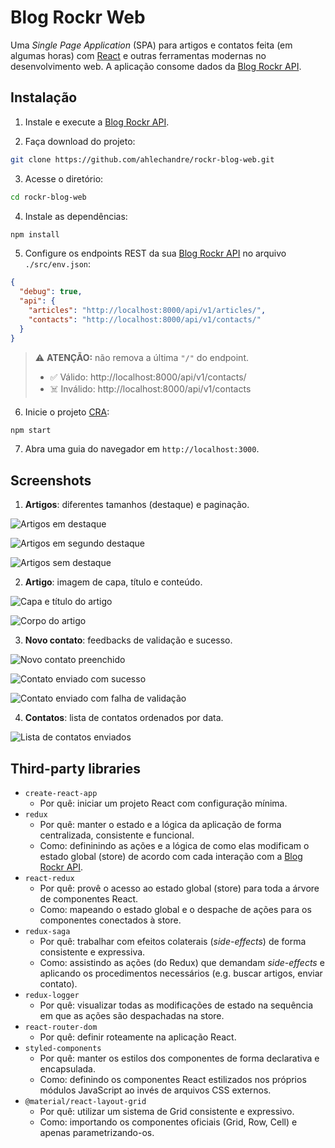 # Blog Rockr Web

Uma *Single Page Application* (SPA) para artigos e contatos feita (em algumas horas) com [React](https://reactjs.org/) e outras ferramentas modernas no desenvolvimento web. A aplicação consome dados da [Blog Rockr API](https://github.com/ahlechandre/rockr-blog-api).

## Instalação

1. Instale e execute a [Blog Rockr API](https://github.com/ahlechandre/rockr-blog-api).

2. Faça download do projeto:

```bash
git clone https://github.com/ahlechandre/rockr-blog-web.git
```

3. Acesse o diretório:

```bash
cd rockr-blog-web
```

4. Instale as dependências:

```bash
npm install
```

5. Configure os endpoints REST da sua [Blog Rockr API](https://github.com/ahlechandre/rockr-blog-api) no arquivo `./src/env.json`:

```json
{
  "debug": true,
  "api": {
    "articles": "http://localhost:8000/api/v1/articles/",
    "contacts": "http://localhost:8000/api/v1/contacts/"
  }
}
```

> ⚠️ **ATENÇÃO:** não remova a última `"/"` do endpoint.
> * ✅ Válido: http://localhost:8000/api/v1/contacts/
> * ☠️ Inválido: http://localhost:8000/api/v1/contacts

6. Inicie o projeto [CRA](https://github.com/facebook/create-react-app):

```bash
npm start
```

7. Abra uma guia do navegador em `http://localhost:3000`.

## Screenshots

1. **Artigos**: diferentes tamanhos (destaque) e paginação.

![Artigos em destaque](./screenshots/rockr-blog-web-demo-artigos-1.png)

![Artigos em segundo destaque](./screenshots/rockr-blog-web-demo-artigos-2.png)

![Artigos sem destaque](./screenshots/rockr-blog-web-demo-artigos-3.png)

2. **Artigo**: imagem de capa, título e conteúdo.

![Capa e título do artigo](./screenshots/rockr-blog-web-demo-artigo-1.png)

![Corpo do artigo](./screenshots/rockr-blog-web-demo-artigo-2.png)

3. **Novo contato**: feedbacks de validação e sucesso.

![Novo contato preenchido](./screenshots/rockr-blog-web-demo-contato-1.png)

![Contato enviado com sucesso](./screenshots/rockr-blog-web-demo-contato-2.png)

![Contato enviado com falha de validação](./screenshots/rockr-blog-web-demo-contato-3.png)

4. **Contatos**: lista de contatos ordenados por data.

![Lista de contatos enviados](./screenshots/rockr-blog-web-demo-contatos-1.png)

## Third-party libraries

* `create-react-app`
  - Por quê: iniciar um projeto React com configuração mínima.
* `redux`
  - Por quê: manter o estado e a lógica da aplicação de forma centralizada, consistente e funcional.
  - Como: defininindo as ações e a lógica de como elas modificam o estado global (store) de acordo com cada interação com a [Blog Rockr API](https://github.com/ahlechandre/rockr-blog-api).
* `react-redux`
  - Por quê: provê o acesso ao estado global (store) para toda a árvore de componentes React.
  - Como: mapeando o estado global e o despache de ações para os componentes conectados à store.
* `redux-saga`
  - Por quê: trabalhar com efeitos colaterais (*side-effects*) de forma consistente e expressiva.
  - Como: assistindo as ações (do Redux) que demandam *side-effects* e aplicando os procedimentos necessários (e.g. buscar artigos, enviar contato).
* `redux-logger`
  - Por quê: visualizar todas as modificações de estado na sequência em que as ações são despachadas na store.
* `react-router-dom`
  - Por quê: definir roteamente na aplicação React.
* `styled-components`
  - Por quê: manter os estilos dos componentes de forma declarativa e encapsulada.
  - Como: definindo os componentes React estilizados nos próprios módulos JavaScript ao invés de arquivos CSS externos.
* `@material/react-layout-grid`
  - Por quê: utilizar um sistema de Grid consistente e expressivo.
  - Como: importando os componentes oficiais (Grid, Row, Cell) e apenas parametrizando-os.